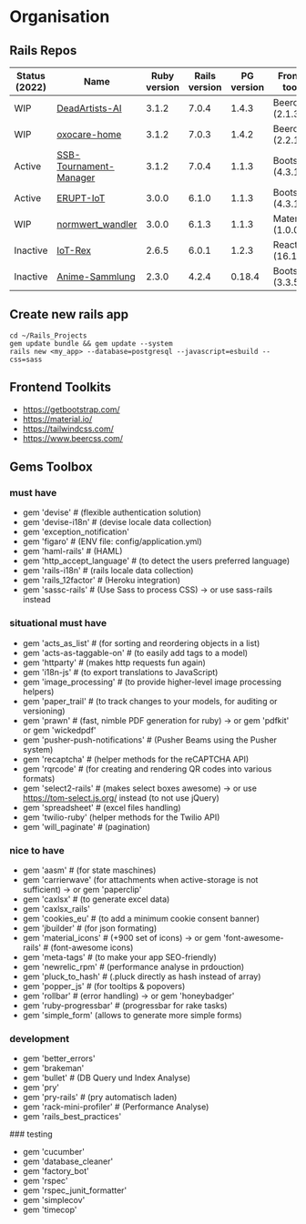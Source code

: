 # Organisation

## Rails Repos

| Status (2022) | Name | Ruby version | Rails version | PG version | Frontend toolkit | javascript | host |
| ------------- | ---- | ------------ | ------------- | ---------- | ---------------- | ---------- | ---- |
| WIP | [DeadArtists-AI](https://github.com/Yoshi20/DeadArtists-Ai) | 3.1.2 | 7.0.4 | 1.4.3 | Beercss (2.1.3) | esbuild | railway.app |
| WIP | [oxocare-home](https://github.com/Embedded-Science/oxocare-home) | 3.1.2 | 7.0.3 | 1.4.2 | Beercss (2.2.11) | esbuild | |
| Active | [SSB-Tournament-Manager](https://github.com/Yoshi20/SSB-Tournament-Manager) | 3.1.2 | 7.0.4 | 1.1.3 | Bootstrap (4.3.1) | asset pipeline | heroku.com |
| Active | [ERUPT-IoT](https://github.com/Yoshi20/ERUPT-IoT) | 3.0.0 | 6.1.0 | 1.1.3 | Bootstrap (4.3.1) | asset pipeline | heroku.com |
| WIP | [normwert_wandler](https://github.com/Embedded-Science/normwert_wandler) | 3.0.0 | 6.1.3 | 1.1.3 | Materialize (1.0.0) | asset pipeline | heroku.com |
| Inactive | [IoT-Rex](https://github.com/Yoshi20/IoT-Rex) | 2.6.5 | 6.0.1 | 1.2.3 | React (16.11.0) | asset pipeline | |
| Inactive | [Anime-Sammlung](https://github.com/Yoshi20/Anime-Sammlung) | 2.3.0 | 4.2.4 | 0.18.4 | Bootstrap (3.3.5) | asset pipeline | |

## Create new rails app

```
cd ~/Rails_Projects
gem update bundle && gem update --system
rails new <my_app> --database=postgresql --javascript=esbuild --css=sass
```

## Frontend Toolkits

- https://getbootstrap.com/
- https://material.io/
- https://tailwindcss.com/
- https://www.beercss.com/

## Gems Toolbox

### must have

- gem 'devise' # (flexible authentication solution)
- gem 'devise-i18n' # (devise locale data collection)
- gem 'exception_notification'
- gem 'figaro' # (ENV file: config/application.yml)
- gem 'haml-rails' # (HAML)
- gem 'http_accept_language' # (to detect the users preferred language)
- gem 'rails-i18n' # (rails locale data collection)
- gem 'rails_12factor' # (Heroku integration)
- gem 'sassc-rails' # (Use Sass to process CSS) -> or use sass-rails instead

### situational must have

- gem 'acts_as_list' # (for sorting and reordering objects in a list)
- gem 'acts-as-taggable-on' # (to easily add tags to a model)
- gem 'httparty' # (makes http requests fun again)
- gem 'i18n-js' # (to export translations to JavaScript)
- gem 'image_processing' # (to provide higher-level image processing helpers)
- gem 'paper_trail' # (to track changes to your models, for auditing or versioning)
- gem 'prawn' # (fast, nimble PDF generation for ruby) -> or gem 'pdfkit' or gem 'wickedpdf'
- gem 'pusher-push-notifications' # (Pusher Beams using the Pusher system)
- gem 'recaptcha' # (helper methods for the reCAPTCHA API)
- gem 'rqrcode' # (for creating and rendering QR codes into various formats)
- gem 'select2-rails' # (makes select boxes awesome) -> or use https://tom-select.js.org/ instead (to not use jQuery)
- gem 'spreadsheet' # (excel files handling)
- gem 'twilio-ruby' (helper methods for the Twilio API)
- gem 'will_paginate' # (pagination)

### nice to have

- gem 'aasm' # (for state maschines)
- gem 'carrierwave' (for attachments when active-storage is not sufficient) -> or gem 'paperclip'
- gem 'caxlsx' # (to generate excel data)
- gem 'caxlsx_rails'
- gem 'cookies_eu' # (to add a minimum cookie consent banner)
- gem 'jbuilder' # (for json formating)
- gem 'material_icons' # (+900 set of icons) -> or gem 'font-awesome-rails' # (font-awesome icons)
- gem 'meta-tags' # (to make your app SEO-friendly)
- gem 'newrelic_rpm' # (performance analyse in prdouction)
- gem 'pluck_to_hash' # (.pluck directly as hash instead of array)
- gem 'popper_js' # (for tooltips & popovers)
- gem 'rollbar' # (error handling) -> or gem 'honeybadger'
- gem 'ruby-progressbar' # (progressbar for rake tasks)
- gem 'simple_form' (allows to generate more simple forms)

### development

- gem 'better_errors'
- gem 'brakeman'
- gem 'bullet' # (DB Query und Index Analyse)
- gem 'pry'
- gem 'pry-rails' # (pry automatisch laden)
- gem 'rack-mini-profiler' # (Performance Analyse)
- gem 'rails_best_practices'

### testing

- gem 'cucumber'
- gem 'database_cleaner'
- gem 'factory_bot'
- gem 'rspec'
- gem 'rspec_junit_formatter'
- gem 'simplecov'
- gem 'timecop'
